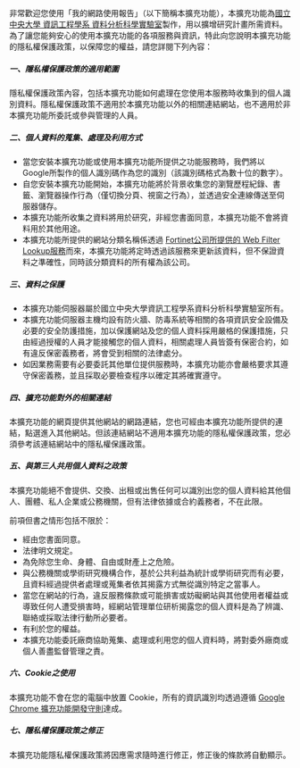 非常歡迎您使用「我的網路使用報告」（以下簡稱本擴充功能），本擴充功能為[國立中央大學 資訊工程學系 資料分析科學實驗室](https://ncu-dart.github.io/)製作，用以擴增研究計畫所需資料。為了讓您能夠安心的使用本擴充功能的各項服務與資訊，特此向您說明本擴充功能的隱私權保護政策，以保障您的權益，請您詳閱下列內容：

##### 一、隱私權保護政策的適用範圍

隱私權保護政策內容，包括本擴充功能如何處理在您使用本服務時收集到的個人識別資料。隱私權保護政策不適用於本擴充功能以外的相關連結網站，也不適用於非本擴充功能所委託或參與管理的人員。

##### 二、個人資料的蒐集、處理及利用方式

*   當您安裝本擴充功能或使用本擴充功能所提供之功能服務時，我們將以Google所製作的個人識別碼作為您的識別（該識別碼格式為數十位的數字）。
*   自您安裝本擴充功能開始，本擴充功能將於背景收集您的瀏覽歷程紀錄、書籤、瀏覽器操作行為（僅切換分頁、視窗之行為），並透過安全連線傳送至伺服器儲存。
*   本擴充功能所收集之資料將用於研究，非經您書面同意，本擴充功能不會將資料用於其他用途。
*   本擴充功能所提供的網站分類名稱係透過 [Fortinet公司所提供的 Web Filter Lookup服務](https://fortiguard.com/webfilter)而來，本擴充功能將定時透過該服務來更新該資料，但不保證資料之準確性，同時該分類資料的所有權為該公司。


##### 三、資料之保護

*   本擴充功能伺服器屬於國立中央大學資訊工程學系資料分析科學實驗室所有。
*   本擴充功能伺服器主機均設有防火牆、防毒系統等相關的各項資訊安全設備及必要的安全防護措施，加以保護網站及您的個人資料採用嚴格的保護措施，只由經過授權的人員才能接觸您的個人資料，相關處理人員皆簽有保密合約，如有違反保密義務者，將會受到相關的法律處分。
*   如因業務需要有必要委託其他單位提供服務時，本擴充功能亦會嚴格要求其遵守保密義務，並且採取必要檢查程序以確定其將確實遵守。

##### 四、擴充功能對外的相關連結

本擴充功能的網頁提供其他網站的網路連結，您也可經由本擴充功能所提供的連結，點選進入其他網站。但該連結網站不適用本擴充功能的隱私權保護政策，您必須參考該連結網站中的隱私權保護政策。

##### 五、與第三人共用個人資料之政策

本擴充功能絕不會提供、交換、出租或出售任何可以識別出您的個人資料給其他個人、團體、私人企業或公務機關，但有法律依據或合約義務者，不在此限。

前項但書之情形包括不限於：

*   經由您書面同意。
*   法律明文規定。
*   為免除您生命、身體、自由或財產上之危險。
*   與公務機關或學術研究機構合作，基於公共利益為統計或學術研究而有必要，且資料經過提供者處理或蒐集者依其揭露方式無從識別特定之當事人。
*   當您在網站的行為，違反服務條款或可能損害或妨礙網站與其他使用者權益或導致任何人遭受損害時，經網站管理單位研析揭露您的個人資料是為了辨識、聯絡或採取法律行動所必要者。
*   有利於您的權益。
*   本擴充功能委託廠商協助蒐集、處理或利用您的個人資料時，將對委外廠商或個人善盡監督管理之責。

##### 六、Cookie之使用

本擴充功能不會在您的電腦中放置 Cookie，所有的資訊識別均透過遵循 [Google Chrome 擴充功能開發守則](https://developer.chrome.com/webstore/user_data)達成。

##### 七、隱私權保護政策之修正

本擴充功能隱私權保護政策將因應需求隨時進行修正，修正後的條款將自動顯示。
